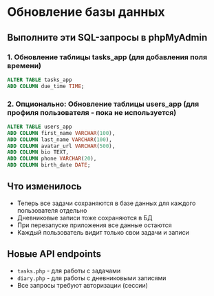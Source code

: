 # Обновление базы данных

## Выполните эти SQL-запросы в phpMyAdmin

### 1. Обновление таблицы tasks_app (для добавления поля времени)

```sql
ALTER TABLE tasks_app
ADD COLUMN due_time TIME;
```

### 2. Опционально: Обновление таблицы users_app (для профиля пользователя - пока не используется)

```sql
ALTER TABLE users_app
ADD COLUMN first_name VARCHAR(100),
ADD COLUMN last_name VARCHAR(100),
ADD COLUMN avatar_url VARCHAR(500),
ADD COLUMN bio TEXT,
ADD COLUMN phone VARCHAR(20),
ADD COLUMN birth_date DATE;
```

## Что изменилось

- Теперь все задачи сохраняются в базе данных для каждого пользователя отдельно
- Дневниковые записи тоже сохраняются в БД
- При перезапуске приложения все данные остаются
- Каждый пользователь видит только свои задачи и записи

## Новые API endpoints

- `tasks.php` - для работы с задачами
- `diary.php` - для работы с дневниковыми записями
- Все запросы требуют авторизации (сессии)
